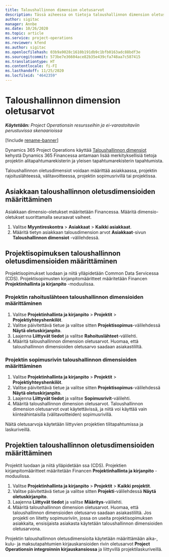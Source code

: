 ```yaml
---
title: Taloushallinnon dimension oletusarvot
description: Tässä aiheessa on tietoja taloushallinnon dimension oletusarvojen määrittämisestä.
author: sigitac
manager: Annbe
ms.date: 10/26/2020
ms.topic: article
ms.service: project-operations
ms.reviewer: kfend
ms.author: sigitac
ms.openlocfilehash: 03b9a9028c1610b191db9c1bfb0163adc88bdf3e
ms.sourcegitcommit: 573be7e36604ace82b35e439cfa748aa7c587415
ms.translationtype: HT
ms.contentlocale: fi-FI
ms.lasthandoff: 11/25/2020
ms.locfileid: "4642359"
---
```

# <a name="financial-dimension-defaults"></a>Taloushallinnon dimension oletusarvot

_**Käytetään:** Project Operationsin resursseihin ja ei-varastoitaviin perustuvissa skenaarioissa_

[!include [rename-banner](~/includes/cc-data-platform-banner.md)]

Dynamics 365 Project Operations käyttää [Taloushallinnon dimensiot](https://docs.microsoft.com/dynamics365/finance/general-ledger/financial-dimensions) kehystä Dynamics 365 Financessa antamaan lisää merkityksellisiä tietoja projektin alitapahtumarekisterin ja yleisen tapahtumarekisterin tapahtumista.

Taloushallinnon oletusdimensiot voidaan määrittää asiakkaassa, projektin rajoituslähteessä, välitavoitteessa, projektin sopimusrivillä tai projektissa.

## <a name="define-default-financial-dimensions-for-a-customer"></a>Asiakkaan taloushallinnon oletusdimensioiden määrittäminen

Asiakkaan dimensio-oletukset määritetään Financessa. Määritä dimensio-oletukset suorittamalla seuraavat vaiheet.

1. Valitse **Myyntireskontra** > **Asiakkaat** > **Kaikki asiakkaat**.
2. Määritä tietyn asiakkaan talousdimension arvot **Asiakkaat**-sivun **Taloushallinnon dimensiot** -välilehdessä.

## <a name="define-default-financial-dimensions-for-project-contracts"></a>Projektisopimuksen taloushallinnon oletusdimensioiden määrittäminen

Projektisopimukset luodaan ja niitä ylläpidetään Common Data Servicessa (CDS). Projektisopimusten kirjanpitomääritteet määritetään Financen **Projektinhallinta ja kirjanpito** -moduulissa.

### <a name="set-financial-dimensions-for-a-project-funding-source"></a>Projektin rahoituslähteen taloushallinnon dimensioiden määrittäminen

1. Valitse **Projektinhallinta ja kirjanpito** > **Projektit** > **Projektiyhteyshenkilöt**.
2. Valitse päivitettävä tietue ja valitse sitten **Projektisopimus**-välilehdessä **Näytä oletuskirjanpito**.
3. Laajenna **Liittyvät tiedot** ja valitse **Rahoituslähteet**-välilehti.
4. Määritä taloushallinnon dimension oletusarvot. Huomaa, että taloushallinnon dimensioiden oletusarvo saadaan asiakastililtä.

### <a name="set-financial-dimensions-for-a-project-contract-line"></a>Projektin sopimusrivin taloushallinnon dimensioiden määrittäminen

1. Valitse **Projektinhallinta ja kirjanpito** > **Projektit** > **Projektiyhteyshenkilöt**.
2. Valitse päivitettävä tietue ja valitse sitten **Projektisopimus**-välilehdessä **Näytä oletuskirjanpito**.
3. Laajenna **Liittyvät tiedot** ja valitse **Sopimusrivit**-välilehti.
4. Määritä taloushallinnon dimension oletusarvot. Taloushallinnon dimension oletusarvot ovat käytettävissä, ja niitä voi käyttää vain kiinteähintaisilla (välitavoitteiden) sopimusrivillä.

Näitä oletusarvoja käytetään liittyvien projektien tilitapahtumissa ja laskuriveillä.

## <a name="define-default-financial-dimensions-for-projects"></a>Projektien taloushallinnon oletusdimensioiden määrittäminen

Projektit luodaan ja niitä ylläpidetään ssa (CDS). Projektien kirjanpitomääritteet määritetään Financen **Projektinhallinta ja kirjanpito** -moduulissa.

1. Valitse **Projektinhallinta ja kirjanpito** > **Projektit** > **Kaikki projektit**.
2. Valitse päivitettävä tietue ja valitse sitten **Projekti**-välilehdessä **Näytä oletuskirjanpito**.
3. Laajenna **Liittyvät tiedot** ja valitse **Määritys**-välilehti.
4. Määritä taloushallinnon dimension oletusarvot. Huomaa, että taloushallinnon dimensioiden oletusarvo saadaan asiakastililtä. Jos projekti on liitetty sopimusriviin, jossa on useita projektisopimuksen asiakkaita, ensisijaista asiakasta käytetään taloushallinnon dimensioiden oletusarvona.

Projektin taloushallinnon oletusdimensioita käytetään määrittämään aika-, kulu- ja maksutapahtumien kirjauskansioiden rivin oletusarvot **Project Operationsin integroinnin kirjauskansiossa** ja liittyvillä projektilaskuriveillä.
